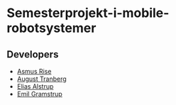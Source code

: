 # Semesterprojekt-i-mobile-robotsystemer

## Developers
- [Asmus Rise](https://github.com/AsmusRise)
- [August Tranberg](https://github.com/Gubi0609)
- [Elias Alstrup](https://github.com/Sputnikboi)
- [Emil Gramstrup](https://github.com/EmilGrams)
